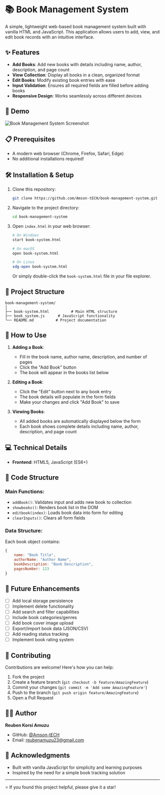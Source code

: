 # 📚 Book Management System

A simple, lightweight web-based book management system built with vanilla HTML and JavaScript. This application allows users to add, view, and edit book records with an intuitive interface.

## ✨ Features

- **Add Books**: Add new books with details including name, author, description, and page count
- **View Collection**: Display all books in a clean, organized format
- **Edit Books**: Modify existing book entries with ease
- **Input Validation**: Ensures all required fields are filled before adding books
- **Responsive Design**: Works seamlessly across different devices

## 🚀 Demo

![Book Management System Screenshot](screenshot.png)


## 📋 Prerequisites

- A modern web browser (Chrome, Firefox, Safari, Edge)
- No additional installations required!

## 🛠️ Installation & Setup

1. Clone this repository:
   ```bash
   git clone https://github.com/Amson-tECH/book-management-system.git
   ```

2. Navigate to the project directory:
   ```bash
   cd book-management-system
   ```

3. Open `index.html` in your web browser:
   ```bash
   # On Windows
   start book-system.html
   
   # On macOS
   open book-system.html
   
   # On Linux
   xdg-open book-system.html
   ```

   Or simply double-click the `book-system.html` file in your file explorer.

## 📁 Project Structure

```
book-management-system/
│
├── book-system.html          # Main HTML structure
├── book_system.js      # JavaScript functionality
└── README.md          # Project documentation
```

## 🎯 How to Use

1. **Adding a Book**:
   - Fill in the book name, author name, description, and number of pages
   - Click the "Add Book" button
   - The book will appear in the books list below

2. **Editing a Book**:
   - Click the "Edit" button next to any book entry
   - The book details will populate in the form fields
   - Make your changes and click "Add Book" to save

3. **Viewing Books**:
   - All added books are automatically displayed below the form
   - Each book shows complete details including name, author, description, and page count

## 💻 Technical Details

- **Frontend**: HTML5, JavaScript (ES6+)


## 🔧 Code Structure

### Main Functions:

- `addBook()`: Validates input and adds new book to collection
- `showbooks()`: Renders book list in the DOM
- `editbook(index)`: Loads book data into form for editing
- `clearInputs()`: Clears all form fields

### Data Structure:
Each book object contains:
```javascript
{
    name: "Book Title",
    authorName: "Author Name", 
    bookDescription: "Book Description",
    pagesNumber: 123
}
```

## 🚀 Future Enhancements

- [ ] Add local storage persistence
- [ ] Implement delete functionality
- [ ] Add search and filter capabilities
- [ ] Include book categories/genres
- [ ] Add book cover image upload
- [ ] Export/import book data (JSON/CSV)
- [ ] Add reading status tracking
- [ ] Implement book rating system

## 🤝 Contributing

Contributions are welcome! Here's how you can help:

1. Fork the project
2. Create a feature branch (`git checkout -b feature/AmazingFeature`)
3. Commit your changes (`git commit -m 'Add some AmazingFeature'`)
4. Push to the branch (`git push origin feature/AmazingFeature`)
5. Open a Pull Request



## 👨‍💻 Author

**Reuben Korsi Amuzu**
- GitHub: [@Amson-tECH](https://github.com/Amson-tECH)
- Email: reubenamuzu23@gmail.com

## 🙏 Acknowledgments

- Built with vanilla JavaScript for simplicity and learning purposes
- Inspired by the need for a simple book tracking solution

---

⭐ If you found this project helpful, please give it a star!
